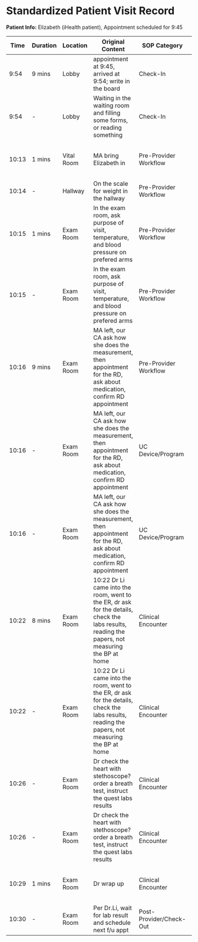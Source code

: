 # Standardized Patient Visit Record

**Patient Info:** Elizabeth (iHealth patient), Appointment scheduled for 9:45

| Time | Duration | Location | Original Content | SOP Category | SOP Task | Completed Checklist | Primary Role | Extra Task |
|------|----------|----------|------------------|--------------|----------|-------------------|--------------|------------|
| 9:54 | 9 mins | Lobby | appointment at 9:45, arrived at 9:54; write in the board | Check-In | Patient Registration | ☐ Arrival time recorded | Front Desk | - |
| 9:54 | - | Lobby | Waiting in the waiting room and filling some forms, or reading something | Check-In | Intake Forms Management | ☐ Forms provided onsite if needed | Patient | - |
| 10:13 | 1 mins | Vital Room | MA bring Elizabeth in | Pre-Provider Workflow | Rooming | ☐ Patient called from lobby<br>☐ Escorted to correct room | MA | - |
| 10:14 | - | Hallway | On the scale for weight in the hallway | Pre-Provider Workflow | Standard Vitals Collection | ☐ Vitals collected | MA | - |
| 10:15 | 1 mins | Exam Room | In the exam room, ask purpose of visit, temperature, and blood pressure on prefered arms | Pre-Provider Workflow | Chief Complaint Capture | ☐ Open-ended question asked | MA | - |
| 10:15 | - | Exam Room | In the exam room, ask purpose of visit, temperature, and blood pressure on prefered arms | Pre-Provider Workflow | Standard Vitals Collection | ☐ Vitals collected<br>☐ Documented in EHR | MA | - |
| 10:16 | 9 mins | Exam Room | MA left, our CA ask how she does the measurement, then appointment for the RD, ask about medication, confirm RD appointment | Pre-Provider Workflow | Medication Reconciliation | ☐ Med list reviewed | CA/CM | - |
| 10:16 | - | Exam Room | MA left, our CA ask how she does the measurement, then appointment for the RD, ask about medication, confirm RD appointment | UC Device/Program | - | - | CA/CM | Patient Measurement Technique Assessment |
| 10:16 | - | Exam Room | MA left, our CA ask how she does the measurement, then appointment for the RD, ask about medication, confirm RD appointment | UC Device/Program | - | - | CA/CM | RD Appointment Coordination |
| 10:22 | 8 mins | Exam Room | 10:22 Dr Li came into the room, went to the ER, dr ask for the details, check the labs results, reading the papers, not measuring the BP at home | Clinical Encounter | History Taking | ☐ Chief complaint reviewed | MD/NP | - |
| 10:22 | - | Exam Room | 10:22 Dr Li came into the room, went to the ER, dr ask for the details, check the labs results, reading the papers, not measuring the BP at home | Clinical Encounter | Lab & Imaging Review | ☐ Results reviewed in EHR | MD/NP | - |
| 10:26 | - | Exam Room | Dr check the heart with stethoscope? order a breath test, instruct the quest labs results | Clinical Encounter | Physical Exam | ☐ Systems examined per complaint<br>☐ Results entered in EHR | MD/NP | - |
| 10:26 | - | Exam Room | Dr check the heart with stethoscope? order a breath test, instruct the quest labs results | Clinical Encounter | Lab Orders | ☐ Orders entered in EHR<br>☐ Instructions explained | MD/NP | Breath Test Order |
| 10:29 | 1 mins | Exam Room | Dr wrap up | Clinical Encounter | Assessment & Plan | ☐ Plan established<br>☐ Patient understanding confirmed | MD/NP | - |
| 10:30 | - | Exam Room | Per Dr.Li, wait for lab result and schedule next f/u appt | Post-Provider/Check-Out | Follow-Up Scheduling |